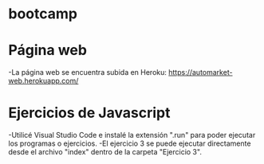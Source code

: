 # bootcamp

# Página web
-La página web se encuentra subida en Heroku: https://automarket-web.herokuapp.com/

# Ejercicios de Javascript
-Utilicé Visual Studio Code e instalé la extensión ".run" para poder ejecutar los programas o ejercicios.
-El ejercicio 3 se puede ejecutar directamente desde el archivo "index" dentro de la carpeta "Ejercicio 3".
